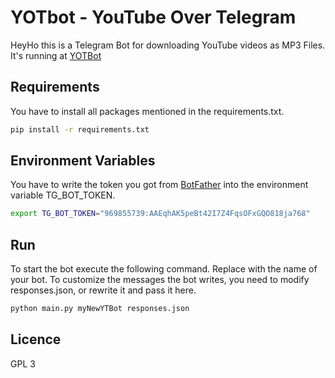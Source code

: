 # YOTbot - YouTube Over Telegram
HeyHo this is a Telegram Bot for downloading YouTube videos as MP3 Files.
It's running at [YOTBot](https://telegram.me/yotbot)
 
## Requirements
You have to install all packages mentioned in the requirements.txt.
```bash
pip install -r requirements.txt
```

## Environment Variables
You have to write the token you got from [BotFather](https://telegram.me/BotFather) into the environment variable TG_BOT_TOKEN.
```bash
export TG_BOT_TOKEN="969855739:AAEqhAK5peBt42I7Z4FqsOFxGQO818ja768"
```


## Run  
To start the bot execute the following command. Replace <NameOfMyTGBot> with the name of your bot. To customize the messages the bot writes, you need to modify responses.json, or rewrite it and pass it here.
```bash
python main.py myNewYTBot responses.json
```

## Licence
GPL 3

